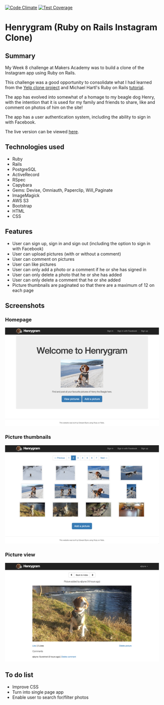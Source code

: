 [![Code Climate](https://codeclimate.com/github/ejbyne/rails-instagram/badges/gpa.svg)](https://codeclimate.com/github/ejbyne/rails-instagram)
[![Test Coverage](https://codeclimate.com/github/ejbyne/rails-instagram/badges/coverage.svg)](https://codeclimate.com/github/ejbyne/rails-instagram)

# Henrygram (Ruby on Rails Instagram Clone)

## Summary

My Week 8 challenge at Makers Academy was to build a clone of the Instagram app using Ruby on Rails.

This challenge was a good opportunity to consolidate what I had learned from the [Yelp clone project](https://github.com/ejbyne/rails-yelp) and Michael Hartl's Ruby on Rails [tutorial](https://github.com/ejbyne/rails-twitter).

The app has evolved into somewhat of a homage to my beagle dog Henry, with the intention that it is used for my family and friends to share, like and comment on photos of him on the site!

The app has a user authentication system, including the ability to sign in with Facebook.

The live version can be viewed [here](https://henrygram.herokuapp.com).

## Technologies used

- Ruby
- Rails
- PostgreSQL
- ActiveRecord
- RSpec
- Capybara
- Gems: Devise, Omniauth, Paperclip, Will_Paginate
- ImageMagick
- AWS S3
- Bootstrap
- HTML
- CSS

## Features

- User can sign up, sign in and sign out (including the option to sign in with Facebook)
- User can upload pictures (with or without a comment)
- User can comment on pictures
- User can like pictures
- User can only add a photo or a comment if he or she has signed in
- User can only delete a photo that he or she has added
- User can only delete a comment that he or she added
- Picture thumbnails are paginated so that there are a maximum of 12 on each page

## Screenshots

### Homepage
<img src="images/homepage.png">

### Picture thumbnails
<img src="images/picture-index.png">

### Picture view
<img src="images/picture-view.png">

## To do list

- Improve CSS
- Turn into single page app
- Enable user to search for/filter photos
